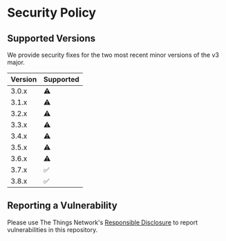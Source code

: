 # Security Policy

## Supported Versions

We provide security fixes for the two most recent minor versions of the v3 major.

| Version | Supported          |
| ------- | ------------------ |
| 3.0.x   | :warning:          |
| 3.1.x   | :warning:          |
| 3.2.x   | :warning:          |
| 3.3.x   | :warning:          |
| 3.4.x   | :warning:          |
| 3.5.x   | :warning:          |
| 3.6.x   | :warning:          |
| 3.7.x   | :white_check_mark: |
| 3.8.x   | :white_check_mark: |

## Reporting a Vulnerability

Please use The Things Network's [Responsible Disclosure](https://www.thethingsnetwork.org/responsible-disclosure) to report vulnerabilities in this repository.
